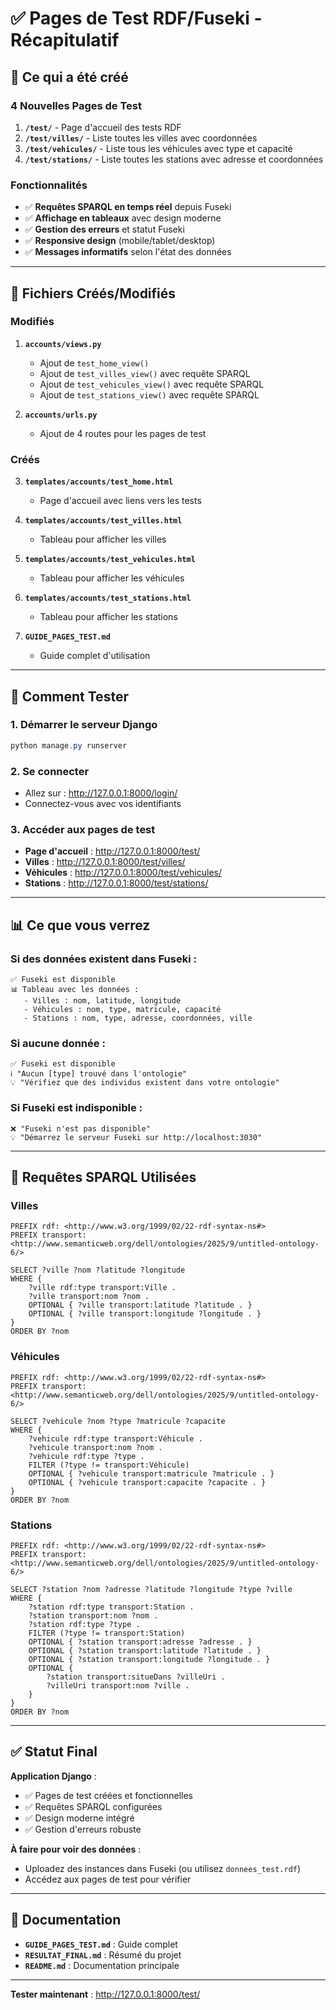 # ✅ Pages de Test RDF/Fuseki - Récapitulatif

## 🎉 Ce qui a été créé

### 4 Nouvelles Pages de Test

1. **`/test/`** - Page d'accueil des tests RDF
2. **`/test/villes/`** - Liste toutes les villes avec coordonnées
3. **`/test/vehicules/`** - Liste tous les véhicules avec type et capacité
4. **`/test/stations/`** - Liste toutes les stations avec adresse et coordonnées

### Fonctionnalités

- ✅ **Requêtes SPARQL en temps réel** depuis Fuseki
- ✅ **Affichage en tableaux** avec design moderne
- ✅ **Gestion des erreurs** et statut Fuseki
- ✅ **Responsive design** (mobile/tablet/desktop)
- ✅ **Messages informatifs** selon l'état des données

---

## 📝 Fichiers Créés/Modifiés

### Modifiés

1. **`accounts/views.py`**
   - Ajout de `test_home_view()`
   - Ajout de `test_villes_view()` avec requête SPARQL
   - Ajout de `test_vehicules_view()` avec requête SPARQL
   - Ajout de `test_stations_view()` avec requête SPARQL

2. **`accounts/urls.py`**
   - Ajout de 4 routes pour les pages de test

### Créés

3. **`templates/accounts/test_home.html`**
   - Page d'accueil avec liens vers les tests

4. **`templates/accounts/test_villes.html`**
   - Tableau pour afficher les villes

5. **`templates/accounts/test_vehicules.html`**
   - Tableau pour afficher les véhicules

6. **`templates/accounts/test_stations.html`**
   - Tableau pour afficher les stations

7. **`GUIDE_PAGES_TEST.md`**
   - Guide complet d'utilisation

---

## 🚀 Comment Tester

### 1. Démarrer le serveur Django

```powershell
python manage.py runserver
```

### 2. Se connecter

- Allez sur : http://127.0.0.1:8000/login/
- Connectez-vous avec vos identifiants

### 3. Accéder aux pages de test

- **Page d'accueil** : http://127.0.0.1:8000/test/
- **Villes** : http://127.0.0.1:8000/test/villes/
- **Véhicules** : http://127.0.0.1:8000/test/vehicules/
- **Stations** : http://127.0.0.1:8000/test/stations/

---

## 📊 Ce que vous verrez

### Si des données existent dans Fuseki :

```
✅ Fuseki est disponible
📊 Tableau avec les données :
   - Villes : nom, latitude, longitude
   - Véhicules : nom, type, matricule, capacité
   - Stations : nom, type, adresse, coordonnées, ville
```

### Si aucune donnée :

```
✅ Fuseki est disponible
ℹ️ "Aucun [type] trouvé dans l'ontologie"
💡 "Vérifiez que des individus existent dans votre ontologie"
```

### Si Fuseki est indisponible :

```
❌ "Fuseki n'est pas disponible"
💡 "Démarrez le serveur Fuseki sur http://localhost:3030"
```

---

## 🔧 Requêtes SPARQL Utilisées

### Villes

```sparql
PREFIX rdf: <http://www.w3.org/1999/02/22-rdf-syntax-ns#>
PREFIX transport: <http://www.semanticweb.org/dell/ontologies/2025/9/untitled-ontology-6/>

SELECT ?ville ?nom ?latitude ?longitude
WHERE {
    ?ville rdf:type transport:Ville .
    ?ville transport:nom ?nom .
    OPTIONAL { ?ville transport:latitude ?latitude . }
    OPTIONAL { ?ville transport:longitude ?longitude . }
}
ORDER BY ?nom
```

### Véhicules

```sparql
PREFIX rdf: <http://www.w3.org/1999/02/22-rdf-syntax-ns#>
PREFIX transport: <http://www.semanticweb.org/dell/ontologies/2025/9/untitled-ontology-6/>

SELECT ?vehicule ?nom ?type ?matricule ?capacite
WHERE {
    ?vehicule rdf:type transport:Véhicule .
    ?vehicule transport:nom ?nom .
    ?vehicule rdf:type ?type .
    FILTER (?type != transport:Véhicule)
    OPTIONAL { ?vehicule transport:matricule ?matricule . }
    OPTIONAL { ?vehicule transport:capacite ?capacite . }
}
ORDER BY ?nom
```

### Stations

```sparql
PREFIX rdf: <http://www.w3.org/1999/02/22-rdf-syntax-ns#>
PREFIX transport: <http://www.semanticweb.org/dell/ontologies/2025/9/untitled-ontology-6/>

SELECT ?station ?nom ?adresse ?latitude ?longitude ?type ?ville
WHERE {
    ?station rdf:type transport:Station .
    ?station transport:nom ?nom .
    ?station rdf:type ?type .
    FILTER (?type != transport:Station)
    OPTIONAL { ?station transport:adresse ?adresse . }
    OPTIONAL { ?station transport:latitude ?latitude . }
    OPTIONAL { ?station transport:longitude ?longitude . }
    OPTIONAL { 
        ?station transport:situeDans ?villeUri .
        ?villeUri transport:nom ?ville .
    }
}
ORDER BY ?nom
```

---

## ✅ Statut Final

**Application Django** :
- ✅ Pages de test créées et fonctionnelles
- ✅ Requêtes SPARQL configurées
- ✅ Design moderne intégré
- ✅ Gestion d'erreurs robuste

**À faire pour voir des données** :
- Uploadez des instances dans Fuseki (ou utilisez `donnees_test.rdf`)
- Accédez aux pages de test pour vérifier

---

## 📖 Documentation

- **`GUIDE_PAGES_TEST.md`** : Guide complet
- **`RESULTAT_FINAL.md`** : Résumé du projet
- **`README.md`** : Documentation principale

---

**Tester maintenant** : http://127.0.0.1:8000/test/

